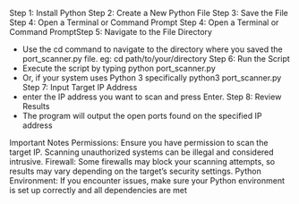 Step 1: Install Python
Step 2: Create a New Python File
Step 3: Save the File
Step 4: Open a Terminal or Command Prompt
Step 4: Open a Terminal or Command PromptStep 5: Navigate to the File Directory
* Use the cd command to navigate to the directory where you saved the port_scanner.py file.
  eg:
  cd path/to/your/directory
Step 6: Run the Script
* Execute the script by typing
  python port_scanner.py
* Or, if your system uses Python 3 specifically
  python3 port_scanner.py
Step 7: Input Target IP Address
* enter the IP address you want to scan and press Enter.
Step 8: Review Results
* The program will output the open ports found on the specified IP address

Important Notes
Permissions: Ensure you have permission to scan the target IP. Scanning unauthorized systems can be illegal and considered intrusive.
Firewall: Some firewalls may block your scanning attempts, so results may vary depending on the target’s security settings.
Python Environment: If you encounter issues, make sure your Python environment is set up correctly and all dependencies are met

